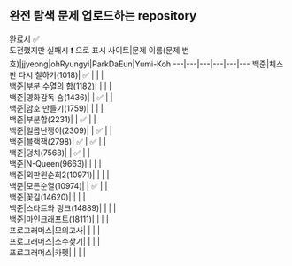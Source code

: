## 완전 탐색 문제 업로드하는 repository
완료시 ✅ <br>
도전했지만 실패시 ❗ 으로 표시
사이트|문제 이름(문제 번호)|jjyeong|ohRyungyi|ParkDaEun|Yumi-Koh
---|---|---|---|---|---
백준|체스판 다시 칠하기(1018)| ✅ |  |  |  
백준|부분 수열의 합(1182)|  |  |  |  
백준|영화감독 숌(1436)|  | ✅ |  |  
백준|암호 만들기(1759)|  |  |  |  
백준|부분합(2231)|  | ✅ |  |  
백준|일곱난쟁이(2309)|  | ✅ |  |  
백준|블랙잭(2798)| ✅ | ✅ |  |  
백준|덩치(7568)|  | ✅ |  |  
백준|N-Queen(9663)|  |  |  |  
백준|외판원순회2(10971)|  |  |  |  
백준|모든순열(10974)|  | ✅ |  |  
백준|꽃길(14620)|  |  |  |  
백준|스타트와 링크(14889)|  |  |  |  
백준|마인크래프트(18111)|  |  |  |  
프로그래머스|모의고사|  |  |  |  
프로그래머스|소수찾기|  |  |  |  
프로그래머스|카펫|  |  |  |  

